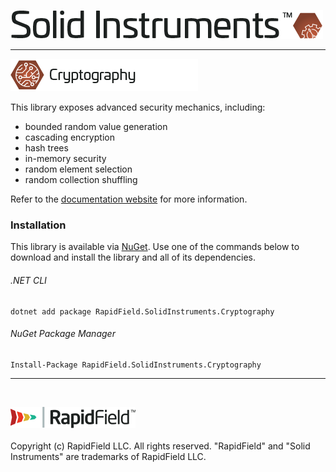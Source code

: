 <!--
Copyright (c) RapidField LLC. Licensed under the MIT License. See LICENSE.txt in the project root for license information.
-->

![Solid Instruments logo](../../SolidInstruments.Logo.Color.Transparent.500w.png)
- - -

![Cryptography label](Label.Cryptography.300w.png)

This library exposes advanced security mechanics, including:

- bounded random value generation
- cascading encryption
- hash trees
- in-memory security
- random element selection
- random collection shuffling

Refer to the [documentation website](https://www.solidinstruments.com/api/RapidField.SolidInstruments.Cryptography.html) for more information.

### Installation

This library is available via [NuGet](https://docs.microsoft.com/en-us/nuget/quickstart/install-and-use-a-package-in-visual-studio). Use one of the commands below to download and install the library and all of its dependencies.

###### .NET CLI

```shell
dotnet add package RapidField.SolidInstruments.Cryptography
```

###### NuGet Package Manager

```shell
Install-Package RapidField.SolidInstruments.Cryptography
```

- - -
<br />

![RapidField logo](../../RapidField.Logo.Color.Black.Transparent.200w.png)
<br /><br />
Copyright (c) RapidField LLC. All rights reserved. "RapidField" and "Solid Instruments" are trademarks of RapidField LLC.